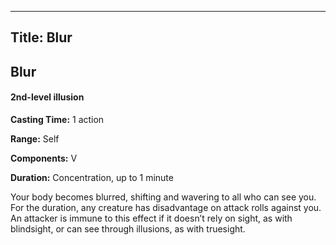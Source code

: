 -------------------------
Title: Blur
-------------------------

## Blur

#### 2nd-level illusion


**Casting Time:** 1 action 

**Range:** Self 

**Components:** V 

**Duration:** Concentration, up to 1 minute


Your body becomes blurred, shifting and wavering to all who can see you.
For the duration, any creature has disadvantage on attack rolls against
you. An attacker is immune to this effect if it doesn’t rely
on sight, as with blindsight, or can see through illusions, as with
truesight.


